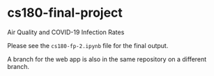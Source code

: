 # cs180-final-project
Air Quality and COVID-19 Infection Rates

Please see the `cs180-fp-2.ipynb` file for the final output.

A branch for the web app is also in the same repository on a different branch.